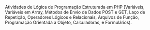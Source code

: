 Atividades de Lógica de Programação Estruturada em PHP (Variáveis, Variáveis em Array, Métodos de Envio de Dados POST e GET, Laço de Repetição, Operadores Lógicos e Relacionais, Arquivos de Função, Programação Orientada a Objeto, Calculadoras, e Formulários).

